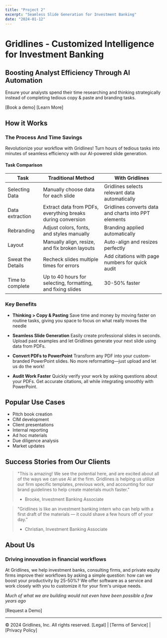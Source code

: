 ```yaml
---
title: "Project 2"
excerpt: "Seamless Slide Generation for Investment Banking"
date: "2024-01-12"
---
```

# Gridlines - Customized Intelligence for Investment Banking

## Boosting Analyst Efficiency Through AI Automation

Ensure your analysts spend their time researching and thinking strategically instead of completing tedious copy & paste and branding tasks.

[Book a demo] [Learn More]

## How it Works

### The Process And Time Savings
Revolutionize your workflow with Gridlines! Turn hours of tedious tasks into minutes of seamless efficiency with our AI-powered slide generation.

#### Task Comparison

| Task | Traditional Method | With Gridlines |
|------|-------------------|----------------|
| Selecting Data | Manually choose data for each slide | Gridlines selects relevant data automatically |
| Data extraction | Extract data from PDFs, everything breaks during conversion | Gridlines converts data and charts into PPT elements |
| Rebranding | Adjust colors, fonts, and styles manually | Branding applied automatically | 
| Layout | Manually align, resize, and fix broken layouts | Auto-align and resizes perfectly |
| Sweat the Details | Recheck slides multiple times for errors | Add citations with page numbers for quick audit |
| Time to complete | Up to 40 hours for selecting, formatting, and fixing slides | 30-50% faster |

### Key Benefits

- **Thinking > Copy & Pasting**
  Save time and money by moving faster on routine tasks, giving you space to focus on what really moves the needle

- **Seamless Slide Generation**
  Easily create professional slides in seconds. Upload past examples and let Gridlines generate your next slide using data from PDFs.

- **Convert PDFs to PowerPoint**
  Transform any PDF into your custom-branded PowerPoint slides. No more reformatting—just upload and let us do the work!

- **Audit Work Faster**
  Quickly verify your work by asking questions about your PDFs. Get accurate citations, all while integrating smoothly with PowerPoint.

## Popular Use Cases

- Pitch book creation
- CIM development  
- Client presentations
- Internal reporting
- Ad hoc materials
- Due diligence analysis
- Market updates

## Success Stories from Our Clients

> "This is amazing! We see the potential here, and are excited about all of the ways we can use AI at the firm. Gridlines is helping us utilize our firm specific templates, previous work, and accounting for our brand guidelines to help create materials much faster."
> - Brooke, Investment Banking Associate

> "Gridlines is like an investment banking intern who can help with a first draft of the materials — it could shave a few hours off of your day."
> - Christian, Investment Banking Associate

## About Us

### Driving innovation in financial workflows

At Gridlines, we help investment banks, consulting firms, and private equity firms improve their workflows by asking a simple question: how can we boost your productivity by 25-50%? We offer software as a service and work closely with you to customize it for your firm's unique needs.

*Much of what we are building would not even have been possible a few years ago*

[Request a Demo]

---

© 2024 Gridlines, Inc. All rights reserved.
[Legal] | [Terms of Service] | [Privacy Policy]